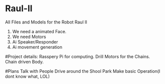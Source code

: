 # Raul-II
All Files and Models for the Robot Raul II

1. We need a animated Face.
2. We need Motors
3. Ai Speaker/Responder
4. Ai movement generation

#Project details:
  Rasspery Pi for computing.
  Drill Motors for the Chains.
  Chain driven Body.

#Plans
  Talk with People
  Drive around the Shool Park
  Make basic Operation(I dont know what, LOL)
